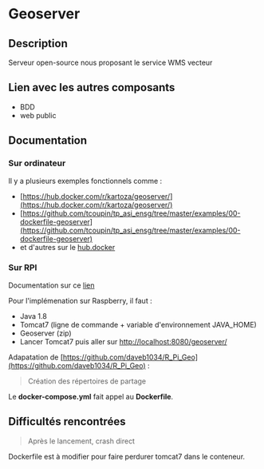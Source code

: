 # Geoserver #

## Description ##

Serveur open-source nous proposant le service WMS vecteur

## Lien avec les autres composants ##

- BDD
- web public

## Documentation ##

### Sur ordinateur ###

Il y a plusieurs exemples fonctionnels comme :
- [https://hub.docker.com/r/kartoza/geoserver/](https://hub.docker.com/r/kartoza/geoserver/)
- [https://github.com/tcoupin/tp_asi_ensg/tree/master/examples/00-dockerfile-geoserver](https://github.com/tcoupin/tp_asi_ensg/tree/master/examples/00-dockerfile-geoserver)
- et d'autres sur le [hub.docker](https://hub.docker.com/search/?isAutomated=0&isOfficial=0&page=1&pullCount=0&q=geoserver&starCount=0)

### Sur RPI ###

Documentation sur ce [lien](http://blog.sortedset.com/gis-tiny-box-geoserver-raspberry-pi/)

Pour l'implémenation sur Raspberry, il faut :
- Java 1.8
- Tomcat7 (ligne de commande + variable d'environnement JAVA_HOME)
- Geoserver (zip)
- Lancer Tomcat7 puis aller sur [http://localhost:8080/geoserver/](http://localhost:8080/geoserver/)


Adapatation de [https://github.com/daveb1034/R_Pi_Geo](https://github.com/daveb1034/R_Pi_Geo) :

> Création des répertoires de partage

Le **docker-compose.yml** fait appel au **Dockerfile**.

## Difficultés rencontrées ##

> Après le lancement, crash direct  

Dockerfile est à modifier pour faire perdurer tomcat7 dans le conteneur.
